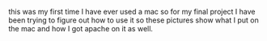 this was my first time I have ever used a mac so for my final project I have been trying to figure out how to use it so these pictures show what I put on the mac and how I got apache on it as well.
